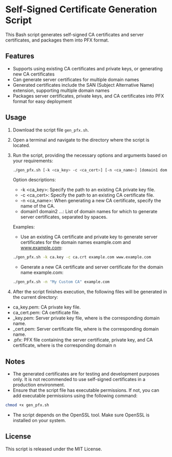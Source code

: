 # Self-Signed Certificate Generation Script

This Bash script generates self-signed CA certificates and server certificates, and packages them into PFX format.

## Features

- Supports using existing CA certificates and private keys, or generating new CA certificates
- Can generate server certificates for multiple domain names
- Generated certificates include the SAN (Subject Alternative Name) extension, supporting multiple domain names
- Packages server certificates, private keys, and CA certificates into PFX format for easy deployment

## Usage

1. Download the script file `gen_pfx.sh`.

2. Open a terminal and navigate to the directory where the script is located.

3. Run the script, providing the necessary options and arguments based on your requirements:

   ```bash
   ./gen_pfx.sh [-k <ca_key> -c <ca_cert>] [-n <ca_name>] [domain1 domain2 ...]
   ```
   
   Option descriptions:
   - -k <ca_key>: Specify the path to an existing CA private key file.
   - -c <ca_cert>: Specify the path to an existing CA certificate file.
   - -n <ca_name>: When generating a new CA certificate, specify the name of the CA.
   - domain1 domain2 ...: List of domain names for which to generate server certificates, separated by spaces.

   Examples:
   - Use an existing CA certificate and private key to generate server certificates for the domain names example.com and www.example.com:

   ```bash
   ./gen_pfx.sh -k ca.key -c ca.crt example.com www.example.com
   ```

   - Generate a new CA certificate and server certificate for the domain name example.com:

   ```bash
   ./gen_pfx.sh -n "My Custom CA" example.com
   ```

4. After the script finishes execution, the following files will be generated in the current directory:
- ca_key.pem: CA private key file.
- ca_cert.pem: CA certificate file.
- <domain>_key.pem: Server private key file, where <domain> is the corresponding domain name.
- <domain>_cert.pem: Server certificate file, where <domain> is the corresponding domain name.
- <domain>.pfx: PFX file containing the server certificate, private key, and CA certificate, where <domain> is the corresponding domain n

## Notes
- The generated certificates are for testing and development purposes only. It is not recommended to use self-signed certificates in a production environment.
- Ensure that the script file has executable permissions. If not, you can add executable permissions using the following command:

```bash
chmod +x gen_pfx.sh
```

- The script depends on the OpenSSL tool. Make sure OpenSSL is installed on your system.

## License
This script is released under the MIT License.
